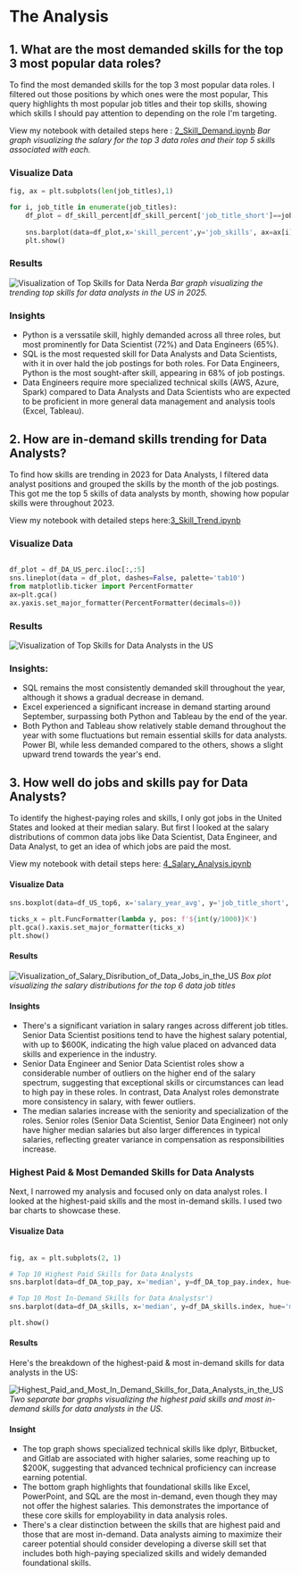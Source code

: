 # The Analysis

## 1. What are the most demanded skills for the top 3 most popular data roles? 

To find the most demanded skills for the top 3 most popular data roles. I filtered out those positions by which ones were the most popular, This query highlights th most popular job titles and their top skills, showing which skills I should pay attention to depending on the role I'm targeting. 

View my notebook with detailed steps here : [2_Skill_Demand.ipynb](Project\2_Skill_Demand.ipynb)
*Bar graph visualizing the salary for the top 3 data roles and their top 5 skills associated with each.*

### Visualize Data
```python
fig, ax = plt.subplots(len(job_titles),1)

for i, job_title in enumerate(job_titles):
    df_plot = df_skill_percent[df_skill_percent['job_title_short']==job_title].head(5)
   
    sns.barplot(data=df_plot,x='skill_percent',y='job_skills', ax=ax[i], hue='skill_count')
    plt.show()
```
### Results
![Visualization of Top Skills for Data Nerda](Project\images\Skill_demand_all_data_roles.png)
*Bar graph visualizing the trending top skills for data analysts in the US in 2025.*

### Insights
- Python is a verssatile skill, highly demanded across all three roles, but most prominently for Data Scientist (72%) and Data Engineers (65%).
- SQL is the most requested skill for Data Analysts and Data Scientists, with it in over hald the job postings for both roles. For Data Engineers, Python is the most sought-after skill, appearing in 68% of job postings.
- Data Engineers require more specialized technical skills (AWS, Azure, Spark) compared to Data Analysts and Data Scientists who are expected to be proficient in more general data management and analysis tools (Excel, Tableau).

## 2. How are in-demand skills trending for Data Analysts?
To find how skills are trending in 2023 for Data Analysts, I filtered data analyst positions and grouped the skills by the month of the job postings. This got me the top 5 skills of data analysts by month, showing how popular skills were throughout 2023.


View my notebook with detailed steps here:[3_Skill_Trend.ipynb](Project\3_Skill_Trend.ipynb)

### Visualize Data
```python

df_plot = df_DA_US_perc.iloc[:,:5]
sns.lineplot(data = df_plot, dashes=False, palette='tab10')
from matplotlib.ticker import PercentFormatter
ax=plt.gca()
ax.yaxis.set_major_formatter(PercentFormatter(decimals=0))
```
### Results
![Visualization of Top Skills for Data Analysts in the US](Project\images\Skill_Trend_DA.png)

### Insights:
- SQL remains the most consistently demanded skill throughout the year, although it shows a gradual decrease in demand.
- Excel experienced a significant increase in demand starting around September, surpassing both Python and Tableau by the end of the year. 
- Both Python and Tableau show relatively stable demand throughout the year with some fluctuations but remain essential skills for data analysts. Power BI, while less demanded compared to the others, shows a slight upward trend towards the year's end.

## 3. How well do jobs and skills pay for Data Analysts? 

To identify the highest-paying roles and skills, I only got jobs in the United States and looked at their median salary. But first I looked at the salary distributions of common data jobs like Data Scientist, Data Engineer, and Data Analyst, to get an idea of which jobs are paid the most.

View my notebook with detail steps here: [4_Salary_Analysis.ipynb](Project\4_Salary_Analysis.ipynb)

#### Visualize Data
```python
sns.boxplot(data=df_US_top6, x='salary_year_avg', y='job_title_short', order=job_order)

ticks_x = plt.FuncFormatter(lambda y, pos: f'${int(y/1000)}K')
plt.gca().xaxis.set_major_formatter(ticks_x)
plt.show()
```

#### Results
![Visualization_of_Salary_Disribution_of_Data_Jobs_in_the_US](Project\images\Skill_Trend_DA.png)
*Box plot visualizing the salary distributions for the top 6 data job titles*

#### Insights
- There's a significant variation in salary ranges across different job titles. Senior Data Scientist positions tend to have the highest salary potential, with up to $600K, indicating the high value placed on advanced data skills and experience in the industry.
- Senior Data Engineer and Senior Data Scientist roles show a considerable number of outliers on the higher end of the salary spectrum, suggesting that exceptional skills or circumstances can lead to high pay in these roles. In contrast, Data Analyst roles demonstrate more consistency in salary, with fewer outliers.
- The median salaries increase with the seniority and specialization of the roles. Senior roles (Senior Data Scientist, Senior Data Engineer) not only have higher median salaries but also larger differences in typical salaries, reflecting greater variance in compensation as responsibilities increase.

### Highest Paid & Most Demanded Skills for Data Analysts

Next, I narrowed my analysis and focused only on data analyst roles. I looked at the highest-paid skills and the most in-demand skills. I used two bar charts to showcase these.

#### Visualize Data
```python

fig, ax = plt.subplots(2, 1)  

# Top 10 Highest Paid Skills for Data Analysts
sns.barplot(data=df_DA_top_pay, x='median', y=df_DA_top_pay.index, hue='median', ax=ax[0], palette='dark:b_r')

# Top 10 Most In-Demand Skills for Data Analystsr')
sns.barplot(data=df_DA_skills, x='median', y=df_DA_skills.index, hue='median', ax=ax[1], palette='light:b')

plt.show()
```
#### Results
Here's the breakdown of the highest-paid & most in-demand skills for data analysts in the US:

![Highest_Paid_and_Most_In_Demand_Skills_for_Data_Analysts_in_the_US](Project\images\Highest_Paid_and_Most_In_Demand_Skills_for_Data_Analysts_in_the_US.png)
*Two separate bar graphs visualizing the highest paid skills and most in-demand skills for data analysts in the US.*

#### Insight
- The top graph shows specialized technical skills like dplyr, Bitbucket, and Gitlab are associated with higher salaries, some reaching up to $200K, suggesting that advanced technical proficiency can increase earning potential.
- The bottom graph highlights that foundational skills like Excel, PowerPoint, and SQL are the most in-demand, even though they may not offer the highest salaries. This demonstrates the importance of these core skills for employability in data analysis roles.
- There's a clear distinction between the skills that are highest paid and those that are most in-demand. Data analysts aiming to maximize their career potential should consider developing a diverse skill set that includes both high-paying specialized skills and widely demanded foundational skills.